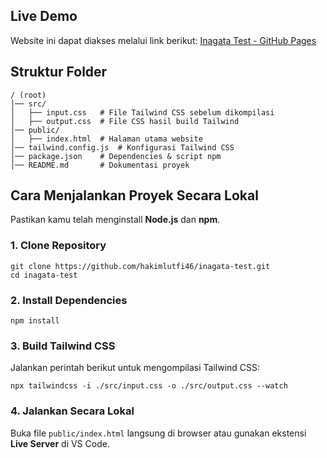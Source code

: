 ## Live Demo
Website ini dapat diakses melalui link berikut:
[Inagata Test - GitHub Pages](https://hakimlutfi46.github.io/inagata-test/public/)

## Struktur Folder
```
/ (root)
│── src/
│   ├── input.css   # File Tailwind CSS sebelum dikompilasi
│   ├── output.css  # File CSS hasil build Tailwind
│── public/
│   ├── index.html  # Halaman utama website
│── tailwind.config.js  # Konfigurasi Tailwind CSS
│── package.json    # Dependencies & script npm
│── README.md       # Dokumentasi proyek
```

## Cara Menjalankan Proyek Secara Lokal
Pastikan kamu telah menginstall **Node.js** dan **npm**.

### 1. Clone Repository
```
git clone https://github.com/hakimlutfi46/inagata-test.git
cd inagata-test
```

### 2. Install Dependencies
```
npm install
```

### 3. Build Tailwind CSS
Jalankan perintah berikut untuk mengompilasi Tailwind CSS:
```
npx tailwindcss -i ./src/input.css -o ./src/output.css --watch
```

### 4. Jalankan Secara Lokal
Buka file `public/index.html` langsung di browser atau gunakan ekstensi **Live Server** di VS Code.
